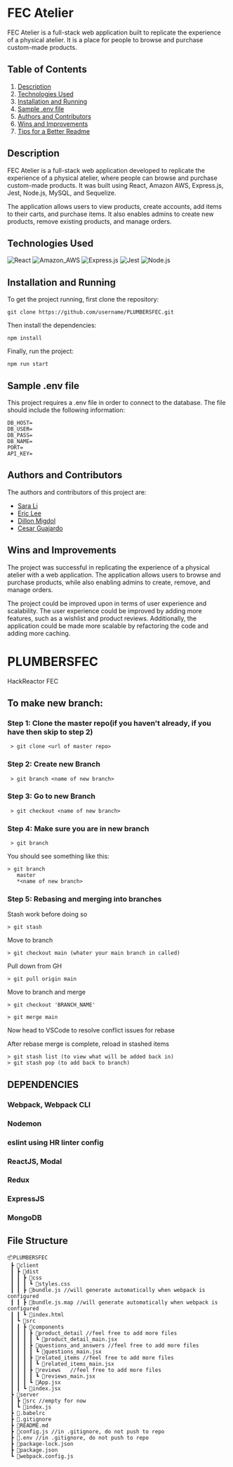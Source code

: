 

# FEC Atelier

FEC Atelier is a full-stack web application built to replicate the experience of a physical atelier. It is a place for people to browse and purchase custom-made products.

## Table of Contents
1. [Description](#description)
2. [Technologies Used](#technologies-used)
3. [Installation and Running](#installation-and-running)
4. [Sample .env file](#sample-env-file)
5. [Authors and Contributors](#authors-and-contributors)
6. [Wins and Improvements](#wins-and-improvements)
7. [Tips for a Better Readme](#tips-for-a-better-readme)

## Description

FEC Atelier is a full-stack web application developed to replicate the experience of a physical atelier, where people can browse and purchase custom-made products. It was built using React, Amazon AWS, Express.js, Jest, Node.js, MySQL, and Sequelize.

The application allows users to view products, create accounts, add items to their carts, and purchase items. It also enables admins to create new products, remove existing products, and manage orders.

## Technologies Used
![React](https://img.shields.io/badge/React-20232A?style=for-the-badge&logo=react&logoColor=61DAFB)
![Amazon_AWS](https://img.shields.io/badge/Amazon_AWS-FF9900?style=for-the-badge&logo=amazonaws&logoColor=white)
![Express.js](https://img.shields.io/badge/Express.js-000000?style=for-the-badge&logo=express&logoColor=white)
![Jest](https://img.shields.io/badge/Jest-C21325?style=for-the-badge&logo=jest&logoColor=white)
![Node.js](https://img.shields.io/badge/Node.js-339933?style=for-the-badge&logo=nodedotjs&logoColor=white)

## Installation and Running

To get the project running, first clone the repository:

```
git clone https://github.com/username/PLUMBERSFEC.git
```

Then install the dependencies:

```
npm install
```

Finally, run the project:

```
npm run start
```

## Sample .env file

This project requires a .env file in order to connect to the database. The file should include the following information:

```
DB_HOST=
DB_USER=
DB_PASS=
DB_NAME=
PORT=
API_KEY=
```

## Authors and Contributors

The authors and contributors of this project are:

- [Sara Li](https://github.com/johndoe)
- [Eric Lee](https://github.com/Chugale)
- [Dillon Migdol](https://github.com/janedoe)
- [Cesar Guajardo](https://github.com/janedoe)

## Wins and Improvements

The project was successful in replicating the experience of a physical atelier with a web application. The application allows users to browse and purchase products, while also enabling admins to create, remove, and manage orders.

The project could be improved upon in terms of user experience and scalability. The user experience could be improved by adding more features, such as a wishlist and product reviews. Additionally, the application could be made more scalable by refactoring the code and adding more caching.


# PLUMBERSFEC
HackReactor FEC


## To make new branch:
  ### Step 1: Clone the master repo(if you haven't already, if you have then skip to step 2)
  ```
   > git clone <url of master repo>
  ```
  ### Step 2: Create new Branch
  ```
   > git branch <name of new branch>
  ```
  ### Step 3: Go to new Branch
  ```
   > git checkout <name of new branch>
  ```
  ### Step 4: Make sure you are in new branch
  ```
   > git branch
  ```
   You should see something like this:
   ```
   > git branch
      master
      *<name of new branch>
   ```
  ### Step 5: Rebasing and merging into branches
  Stash work before doing so
  ```
  > git stash
  ```
  Move to branch
  ```
  > git checkout main (whater your main branch in called)
  ```
  Pull down from GH
  ```
  > git pull origin main
  ```
  Move to branch and merge
  ```
  > git checkout 'BRANCH_NAME'

  > git merge main
  ```
  Now head to VSCode to resolve conflict issues for rebase

  After rebase merge is complete, reload in stashed items
  ```
  > git stash list (to view what will be added back in)
  > git stash pop (to add back to branch)
  ```




## DEPENDENCIES

  ### Webpack, Webpack CLI
  ### Nodemon
  ### eslint using HR linter config
  ### ReactJS, Modal
  ### Redux
  ### ExpressJS
  ### MongoDB

## File Structure
```
📦PLUMBERSFEC
 ┣ 📂client
 ┃ ┣ 📂dist
 ┃ ┃ ┣ 📂css
 ┃ ┃ ┃ ┗ 📜styles.css
 ┃ ┃ ┣ 📜bundle.js //will generate automatically when webpack is configured
 ┃ ┃ ┣ 📜bundle.js.map //will generate automatically when webpack is configured
 ┃ ┃ ┗ 📜index.html
 ┃ ┗ 📂src
 ┃ ┃ ┣ 📂components
 ┃ ┃ ┃ ┣ 📂product_detail //feel free to add more files
 ┃ ┃ ┃ ┃ ┗ 📜product_detail_main.jsx
 ┃ ┃ ┃ ┣ 📂questions_and_answers //feel free to add more files
 ┃ ┃ ┃ ┃ ┗ 📜questions_main.jsx
 ┃ ┃ ┃ ┣ 📂related_items //feel free to add more files
 ┃ ┃ ┃ ┃ ┗ 📜related_items_main.jsx
 ┃ ┃ ┃ ┣ 📂reviews   //feel free to add more files
 ┃ ┃ ┃ ┃ ┗ 📜reviews_main.jsx
 ┃ ┃ ┃ ┗ 📜App.jsx
 ┃ ┃ ┗ 📜index.jsx
 ┣ 📂server
 ┃ ┣ 📂src //empty for now
 ┃ ┗ 📜index.js
 ┣ 📜.babelrc
 ┣ 📜.gitignore
 ┣ 📜README.md
 ┣ 📜config.js //in .gitignore, do not push to repo
 ┣ 📜.env //in .gitignore, do not push to repo
 ┣ 📜package-lock.json
 ┣ 📜package.json
 ┗ 📜webpack.config.js
```


